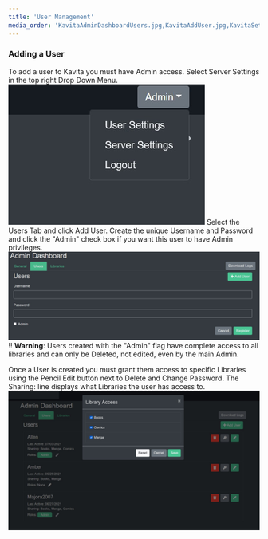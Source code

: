 ```yaml
---
title: 'User Management'
media_order: 'KavitaAdminDashboardUsers.jpg,KavitaAddUser.jpg,KavitaSettingsDropdown.jpg,KavitaLibraryAccess.jpg'
---
```


### Adding a User
To add a user to Kavita you must have Admin access. Select Server Settings in the top right Drop Down Menu.
![KavitaSettingsDropdown](KavitaSettingsDropdown.jpg "KavitaSettingsDropdown")
Select the Users Tab and click Add User. Create the unique Username and Password and click the "Admin" check box if you want this user to have Admin privileges. 
![KavitaAddUser](KavitaAddUser.jpg "KavitaAddUser")
!! **Warning**: Users created with the "Admin" flag have complete access to all libraries and can only be Deleted, not edited, even by the main Admin.

Once a User is created you must grant them access to specific Libraries using the Pencil Edit button next to Delete and Change Password. The Sharing: line displays what Libraries the user has access to.
![KavitaLibraryAccess](KavitaLibraryAccess.jpg "KavitaLibraryAccess")


